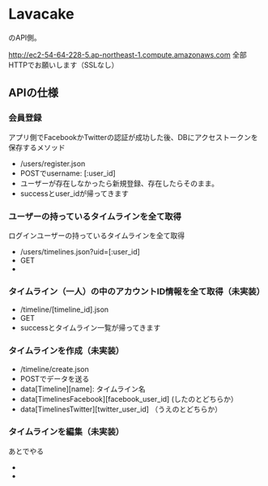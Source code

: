 # Lavacake

のAPI側。

http://ec2-54-64-228-5.ap-northeast-1.compute.amazonaws.com
全部HTTPでお願いします（SSLなし）

## APIの仕様

### 会員登録

アプリ側でFacebookかTwitterの認証が成功した後、DBにアクセストークンを保存するメソッド

* /users/register.json
* POSTでusername: [:user_id]
* ユーザーが存在しなかったら新規登録、存在したらそのまま。
* successとuser_idが帰ってきます


### ユーザーの持っているタイムラインを全て取得

ログインユーザーの持っているタイムラインを全て取得

* /users/timelines.json?uid=[:user_id]
* GET
* 

### タイムライン（一人）の中のアカウントID情報を全て取得（未実装）

* /timeline/[timeline_id].json
* GET
* successとタイムライン一覧が帰ってきます

### タイムラインを作成（未実装）

* /timeline/create.json
* POSTでデータを送る
* data[Timeline][name]: タイムライン名
* data[TimelinesFacebook][facebook_user_id] (したのとどちらか）
* data[TimelinesTwitter][twitter_user_id] （うえのとどちらか）

### タイムラインを編集（未実装）

あとでやる

*
*

